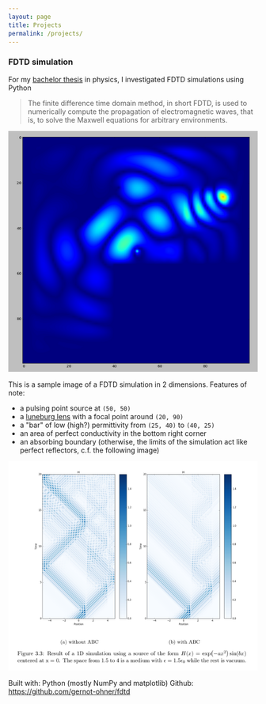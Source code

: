```yaml
---
layout: page
title: Projects
permalink: /projects/
---
```


### FDTD simulation 
For my [bachelor thesis](resources/Ohner_FDTD_Bachelorarbeit.pdf) in physics, I investigated FDTD simulations using Python

> The finite difference time domain method, in short FDTD, is used to numerically compute
the propagation of electromagnetic waves, that is, to solve the Maxwell equations for arbitrary
environments.

![FDTD simulation with various features of low/high permittivity](resources/fdtd1.png)

This is a sample image of a FDTD simulation in 2 dimensions.
Features of note:   
- a pulsing point source at `(50, 50)` 
- a [luneburg lens](https://en.wikipedia.org/wiki/Luneburg_lens) with a focal point around `(20, 90)`
- a "bar" of low (high?) permittivity from `(25, 40)` to `(40, 25)`
- an area of perfect conductivity in the bottom right corner
- an absorbing boundary (otherwise, the limits of the simulation act like perfect reflectors, c.f. the following image)  

![Comparison of 1d simulations with and without absorbing boundary conditions, taken from Ohner 2018](resources/abc_explanation_1d.png)

Built with: Python (mostly NumPy and matplotlib)
Github: https://github.com/gernot-ohner/fdtd



